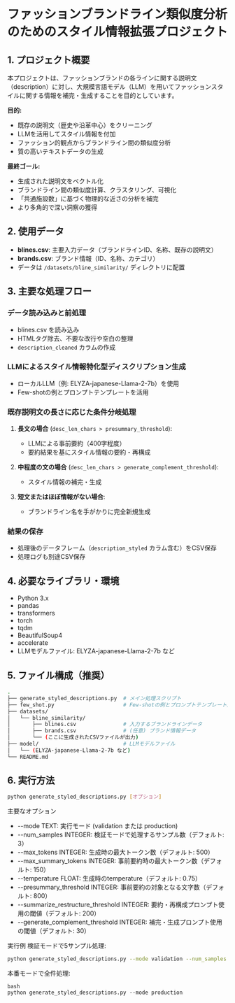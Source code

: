 # ファッションブランドライン類似度分析のためのスタイル情報拡張プロジェクト

## 1. プロジェクト概要

本プロジェクトは、ファッションブランドの各ラインに関する説明文（description）に対し、大規模言語モデル（LLM）を用いてファッションスタイルに関する情報を補完・生成することを目的としています。

**目的:**
- 既存の説明文（歴史や沿革中心）をクリーニング
- LLMを活用してスタイル情報を付加
- ファッション的観点からブランドライン間の類似度分析
- 質の高いテキストデータの生成

**最終ゴール:**
- 生成された説明文をベクトル化
- ブランドライン間の類似度計算、クラスタリング、可視化
- 「共通施設数」に基づく物理的な近さの分析を補完
- より多角的で深い洞察の獲得

## 2. 使用データ

- **blines.csv**: 主要入力データ（ブランドラインID、名称、既存の説明文）
- **brands.csv**: ブランド情報（ID、名称、カテゴリ）
- データは `/datasets/bline_similarity/` ディレクトリに配置

## 3. 主要な処理フロー

### データ読み込みと前処理
- blines.csv を読み込み
- HTMLタグ除去、不要な改行や空白の整理
- `description_cleaned` カラムの作成

### LLMによるスタイル情報特化型ディスクリプション生成
- ローカルLLM（例: ELYZA-japanese-Llama-2-7b）を使用
- Few-shotの例とプロンプトテンプレートを活用

### 既存説明文の長さに応じた条件分岐処理
1. **長文の場合** (`desc_len_chars > presummary_threshold`):
   - LLMによる事前要約（400字程度）
   - 要約結果を基にスタイル情報の要約・再構成
   
2. **中程度の文の場合** (`desc_len_chars > generate_complement_threshold`):
   - スタイル情報の補完・生成

3. **短文またはほぼ情報がない場合**:
   - ブランドライン名を手がかりに完全新規生成

### 結果の保存
- 処理後のデータフレーム（`description_styled` カラム含む）をCSV保存
- 処理ログも別途CSV保存

## 4. 必要なライブラリ・環境

- Python 3.x
- pandas
- transformers
- torch
- tqdm
- BeautifulSoup4
- accelerate
- LLMモデルファイル: ELYZA-japanese-Llama-2-7b など

## 5. ファイル構成（推奨）
```bash
.
├── generate_styled_descriptions.py  # メイン処理スクリプト
├── few_shot.py                      # Few-shotの例とプロンプトテンプレート定義
├── datasets/
│   └── bline_similarity/
│       ├── blines.csv               # 入力するブランドラインデータ
│       ├── brands.csv               # (任意) ブランド情報データ
│       └── (ここに生成されたCSVファイルが出力)
├── model/                           # LLMモデルファイル
│   └── (ELYZA-japanese-Llama-2-7b など)
└── README.md
```

## 6. 実行方法

```bash
python generate_styled_descriptions.py [オプション]
```

主要なオプション

- --mode TEXT: 実行モード (validation または production)
- --num_samples INTEGER: 検証モードで処理するサンプル数（デフォルト: 3）
- --max_tokens INTEGER: 生成時の最大トークン数（デフォルト: 500）
- --max_summary_tokens INTEGER: 事前要約時の最大トークン数（デフォルト: 150）
- --temperature FLOAT: 生成時のtemperature（デフォルト: 0.75）
- --presummary_threshold INTEGER: 事前要約の対象となる文字数（デフォルト: 800）
- --summarize_restructure_threshold INTEGER: 要約・再構成プロンプト使用の閾値（デフォルト: 200）
- --generate_complement_threshold INTEGER: 補完・生成プロンプト使用の閾値（デフォルト: 30）

実行例
検証モードで5サンプル処理:
```bash
python generate_styled_descriptions.py --mode validation --num_samples 5 --max_tokens 600
```

本番モードで全件処理:
```
bash
python generate_styled_descriptions.py --mode production
```